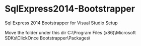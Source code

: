 # SqlExpress2014-Bootstrapper
Sql Express 2014 Bootstrapper for Visual Studio Setup


Move the folder under this dir C:\Program Files (x86)\Microsoft SDKs\ClickOnce Bootstrapper\Packages\
